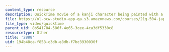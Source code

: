 ```yaml
---
content_type: resource
description: QuickTime movie of a kanji character being painted with a brush.
file: https://ol-ocw-studio-app-qa.s3.amazonaws.com/courses/21g-504-japanese-iv-spring-2009/194b48caf858c3dbe8dbf7bc3930030f_2888.mov
file_type: video/quicktime
parent_uid: 8b541784-586f-4e65-3cee-4ca3df5330c8
resourcetype: Other
title: '2888'
uid: 194b48ca-f858-c3db-e8db-f7bc3930030f
---
```

